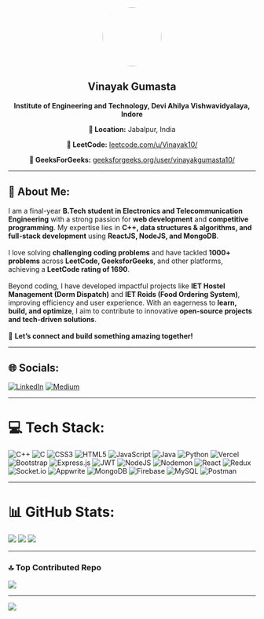 <div align="center">
  <img src="https://i.imgur.com/Pfdi6Kz.jpeg" width="120" style="border-radius: 50%;" />
  <h2>Vinayak Gumasta</h2>
  <p><b>Institute of Engineering and Technology, Devi Ahilya Vishwavidyalaya, Indore</b></p>
  <p><b>📍 Location:</b> Jabalpur, India</p>
  <p><b>🔗 LeetCode:</b> <a href="https://leetcode.com/u/Vinayak10/">leetcode.com/u/Vinayak10/</a></p>
  <p><b>🔗 GeeksForGeeks:</b> <a href="https://www.geeksforgeeks.org/user/vinayakgumasta10/">geeksforgeeks.org/user/vinayakgumasta10/</a></p>
</div>

---

## 💫 About Me:
I am a final-year **B.Tech student in Electronics and Telecommunication Engineering** with a strong passion for **web development** and **competitive programming**. My expertise lies in **C++, data structures & algorithms, and full-stack development** using **ReactJS, NodeJS, and MongoDB**.<br><br>
I love solving **challenging coding problems** and have tackled **1000+ problems** across **LeetCode, GeeksforGeeks**, and other platforms, achieving a **LeetCode rating of 1690**.<br><br>
Beyond coding, I have developed impactful projects like **IET Hostel Management (Dorm Dispatch)** and **IET Roids (Food Ordering System)**, improving efficiency and user experience. With an eagerness to **learn, build, and optimize**, I aim to contribute to innovative **open-source projects and tech-driven solutions**.<br><br>
🚀 **Let’s connect and build something amazing together!**  

---

## 🌐 Socials:
[![LinkedIn](https://img.shields.io/badge/LinkedIn-%230077B5.svg?logo=linkedin&logoColor=white)](https://linkedin.com/in/vinayak-gumasta-666599226) 
[![Medium](https://img.shields.io/badge/Medium-12100E?logo=medium&logoColor=white)](https://medium.com/@@vinayakgumasta10) 

---

# 💻 Tech Stack:
![C++](https://img.shields.io/badge/c++-%2300599C.svg?style=for-the-badge&logo=c%2B%2B&logoColor=white) 
![C](https://img.shields.io/badge/c-%2300599C.svg?style=for-the-badge&logo=c&logoColor=white) 
![CSS3](https://img.shields.io/badge/css3-%231572B6.svg?style=for-the-badge&logo=css3&logoColor=white) 
![HTML5](https://img.shields.io/badge/html5-%23E34F26.svg?style=for-the-badge&logo=html5&logoColor=white) 
![JavaScript](https://img.shields.io/badge/javascript-%23323330.svg?style=for-the-badge&logo=javascript&logoColor=%23F7DF1E) 
![Java](https://img.shields.io/badge/java-%23ED8B00.svg?style=for-the-badge&logo=openjdk&logoColor=white) 
![Python](https://img.shields.io/badge/python-3670A0?style=for-the-badge&logo=python&logoColor=ffdd54) 
![Vercel](https://img.shields.io/badge/vercel-%23000000.svg?style=for-the-badge&logo=vercel&logoColor=white) 
![Bootstrap](https://img.shields.io/badge/bootstrap-%238511FA.svg?style=for-the-badge&logo=bootstrap&logoColor=white) 
![Express.js](https://img.shields.io/badge/express.js-%23404d59.svg?style=for-the-badge&logo=express&logoColor=%2361DAFB) 
![JWT](https://img.shields.io/badge/JWT-black?style=for-the-badge&logo=JSON%20web%20tokens) 
![NodeJS](https://img.shields.io/badge/node.js-6DA55F?style=for-the-badge&logo=node.js&logoColor=white) 
![Nodemon](https://img.shields.io/badge/NODEMON-%23323330.svg?style=for-the-badge&logo=nodemon&logoColor=%BBDEAD) 
![React](https://img.shields.io/badge/react-%2320232a.svg?style=for-the-badge&logo=react&logoColor=%2361DAFB) 
![Redux](https://img.shields.io/badge/redux-%23593d88.svg?style=for-the-badge&logo=redux&logoColor=white) 
![Socket.io](https://img.shields.io/badge/Socket.io-black?style=for-the-badge&logo=socket.io&badgeColor=010101) 
![Appwrite](https://img.shields.io/badge/Appwrite-%23FD366E.svg?style=for-the-badge&logo=appwrite&logoColor=white) 
![MongoDB](https://img.shields.io/badge/MongoDB-%234ea94b.svg?style=for-the-badge&logo=mongodb&logoColor=white) 
![Firebase](https://img.shields.io/badge/firebase-a08021?style=for-the-badge&logo=firebase&logoColor=ffcd34) 
![MySQL](https://img.shields.io/badge/mysql-4479A1.svg?style=for-the-badge&logo=mysql&logoColor=white) 
![Postman](https://img.shields.io/badge/Postman-FF6C37?style=for-the-badge&logo=postman&logoColor=white) 

---

# 📊 GitHub Stats:
![](https://github-readme-stats.vercel.app/api?username=vinayakgithubrit&theme=dark&hide_border=false&include_all_commits=false&count_private=false)
![](https://github-readme-streak-stats.herokuapp.com/?user=vinayakgithubrit&theme=dark&hide_border=false)
![](https://github-readme-stats.vercel.app/api/top-langs/?username=vinayakgithubrit&theme=dark&hide_border=false&include_all_commits=false&count_private=false&layout=compact)

---

### 🔝 Top Contributed Repo
![](https://github-contributor-stats.vercel.app/api?username=vinayakgithubrit&limit=5&theme=dark&combine_all_yearly_contributions=true)

---

[![](https://visitcount.itsvg.in/api?id=vinayakgithubrit&icon=0&color=0)](https://visitcount.itsvg.in)
